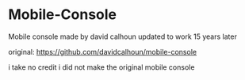 # Mobile-Console
Mobile console made by david calhoun
updated to work 15 years later

original: https://github.com/davidcalhoun/mobile-console

i take no credit i did not make the original mobile console
